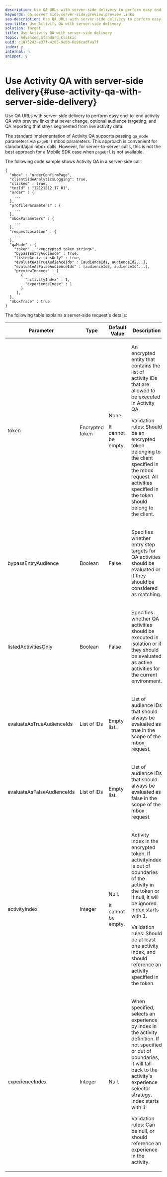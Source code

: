 ```yaml
---
description: Use QA URLs with server-side delivery to perform easy end-to-end activity QA with preview links that never change, optional audience targeting, and QA reporting that stays segmented from live activity data.
keywords: qa;server side;server-side;preview;preview links
seo-description: Use QA URLs with server-side delivery to perform easy end-to-end activity QA with preview links that never change, optional audience targeting, and QA reporting that stays segmented from live activity data.
seo-title: Use Activity QA with server-side delivery
solution: Target
title: Use Activity QA with server-side delivery
topic: Advanced,Standard,Classic
uuid: c1875243-e37f-4205-9e6b-6e96cadf4a7f
index: y
internal: n
snippet: y
---
```


# Use Activity QA with server-side delivery{#use-activity-qa-with-server-side-delivery}

Use QA URLs with server-side delivery to perform easy end-to-end activity QA with preview links that never change, optional audience targeting, and QA reporting that stays segmented from live activity data.

The standard implementation of Activity QA supports passing `qa_mode` parameters via `pageUrl` mbox parameters. This approach is convenient for standard/ajax mbox calls. However, for server-to-server calls, this is not the best approach for a Mobile SDK case when `pageUrl` is not available.

The following code sample shows Activity QA in a server-side call:

```
{
  "mbox" : "orderConfirmPage",
  "clientSideAnalyticsLogging": true,
  "clicked" : true,
  "tntId" : "12121212.17_01",
  "order" : {
    ...
  },
  "profileParameters" : {
    ...
  },
  "mboxParameters" : {
    ...
  },
  "requestLocation" : {
    ...
  },
  "qaMode" : {
    "token" : "<encrypted token string>",
    "bypassEntryAudience" : true,
    "listedActivitiesOnly" : true,
    "evaluateAsTrueAudienceIds" : [audienceId1, audienceId2...],
    "evaluateAsFalseAudienceIds" : [audienceId3, audienceId4...],
    "previewIndexes" : [
       {
         "activityIndex" : 1,
         "experienceIndex" : 1
       }
     ],
  },
  "mboxTrace" : true
}
```

The following table explains a server-side request's details:

<table id="table_B114F67E9F154558B2ECC135D17655BF"> 
 <thead> 
  <tr> 
   <th colname="col1" class="entry"> Parameter </th> 
   <th colname="col2" class="entry"> Type </th> 
   <th colname="col3" class="entry"> Default Value </th> 
   <th colname="col4" class="entry"> Description </th> 
  </tr>
 </thead>
 <tbody> 
  <tr> 
   <td colname="col1"> <p><span class="codeph"> token</span> </p> </td> 
   <td colname="col2"> <p>Encrypted token </p> </td> 
   <td colname="col3"> <p>None. </p> <p> It cannot be empty. </p> </td> 
   <td colname="col4"> <p>An encrypted entity that contains the list of activity IDs that are allowed to be executed in Activity QA. </p> <p>Validation rules: Should be an encrypted token belonging to the client specified in the mbox request. All activities specified in the token should belong to the client. </p> </td> 
  </tr> 
  <tr> 
   <td colname="col1"> <p><span class="codeph"> bypassEntryAudience</span> </p> </td> 
   <td colname="col2"> <p>Boolean </p> </td> 
   <td colname="col3"> <p>False </p> </td> 
   <td colname="col4"> <p>Specifies whether entry step targets for QA activities should be evaluated or if they should be considered as matching. </p> </td> 
  </tr> 
  <tr> 
   <td colname="col1"> <p><span class="codeph"> listedActivitiesOnly</span> </p> </td> 
   <td colname="col2"> <p>Boolean </p> </td> 
   <td colname="col3"> <p>False </p> </td> 
   <td colname="col4"> <p>Specifies whether QA activities should be executed in isolation or if they should be evaluated as active activities for the current environment. </p> </td> 
  </tr> 
  <tr> 
   <td colname="col1"> <p><span class="codeph"> evaluateAsTrueAudienceIds</span> </p> </td> 
   <td colname="col2"> <p>List of IDs </p> </td> 
   <td colname="col3"> <p>Empty list. </p> </td> 
   <td colname="col4"> <p>List of audience IDs that should always be evaluated as true in the scope of the mbox request. </p> </td> 
  </tr> 
  <tr> 
   <td colname="col1"> <p><span class="codeph"> evaluateAsFalseAudienceIds</span> </p> </td> 
   <td colname="col2"> <p>List of IDs </p> </td> 
   <td colname="col3"> <p>Empty list. </p> </td> 
   <td colname="col4"> <p>List of audience IDs that should always be evaluated as false in the scope of the mbox request. </p> </td> 
  </tr> 
  <tr> 
   <td colname="col1"> <p><span class="codeph"> activityIndex</span> </p> </td> 
   <td colname="col2"> <p>Integer </p> </td> 
   <td colname="col3"> <p>Null. </p> <p> It cannot be empty. </p> </td> 
   <td colname="col4"> <p>Activity index in the encrypted token. If <span class="codeph"> activityIndex</span> is out of boundaries of the activity in the token or if null, it will be ignored. Index starts with 1. </p> <p>Validation rules: Should be at least one activity index, and should reference an activity specified in the token. </p> </td> 
  </tr> 
  <tr> 
   <td colname="col1"> <p>experienceIndex </p> </td> 
   <td colname="col2"> <p>Integer </p> </td> 
   <td colname="col3"> <p>Null. </p> </td> 
   <td colname="col4"> <p>When specified, selects an experience by index in the activity definition. If not specified or out of boundaries, it will fall-back to the activity's experience selector strategy. Index starts with 1 </p> <p>Validation rules: Can be null, or should reference an experience in the activity. </p> </td> 
  </tr> 
 </tbody> 
</table>

